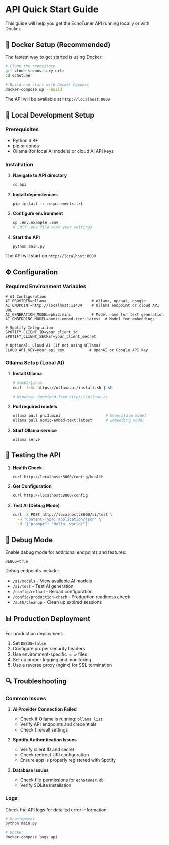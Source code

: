 # API Quick Start Guide

This guide will help you get the EchoTuner API running locally or with Docker.

## 🐳 Docker Setup (Recommended)

The fastest way to get started is using Docker:

```bash
# Clone the repository
git clone <repository-url>
cd echotuner

# Build and start with Docker Compose
docker-compose up --build
```

The API will be available at `http://localhost:8000`

## 🔧 Local Development Setup

### Prerequisites

- Python 3.8+
- pip or conda
- Ollama (for local AI models) or cloud AI API keys

### Installation

1. **Navigate to API directory**
   ```bash
   cd api
   ```

2. **Install dependencies**
   ```bash
   pip install -r requirements.txt
   ```

3. **Configure environment**
   ```bash
   cp .env.example .env
   # Edit .env file with your settings
   ```

4. **Start the API**
   ```bash
   python main.py
   ```

The API will start on `http://localhost:8000`

## ⚙️ Configuration

### Required Environment Variables

```env
# AI Configuration
AI_PROVIDER=ollama                    # ollama, openai, google
AI_ENDPOINT=http://localhost:11434    # Ollama endpoint or cloud API URL
AI_GENERATION_MODEL=phi3:mini         # Model name for text generation
AI_EMBEDDING_MODEL=nomic-embed-text:latest  # Model for embeddings

# Spotify Integration
SPOTIFY_CLIENT_ID=your_client_id
SPOTIFY_CLIENT_SECRET=your_client_secret

# Optional: Cloud AI (if not using Ollama)
CLOUD_API_KEY=your_api_key           # OpenAI or Google API key
```

### Ollama Setup (Local AI)

1. **Install Ollama**
   ```bash
   # macOS/Linux
   curl -fsSL https://ollama.ai/install.sh | sh
   
   # Windows: Download from https://ollama.ai
   ```

2. **Pull required models**
   ```bash
   ollama pull phi3:mini                    # Generation model
   ollama pull nomic-embed-text:latest      # Embedding model
   ```

3. **Start Ollama service**
   ```bash
   ollama serve
   ```

## 🚀 Testing the API

1. **Health Check**
   ```bash
   curl http://localhost:8000/config/health
   ```

2. **Get Configuration**
   ```bash
   curl http://localhost:8000/config
   ```

3. **Test AI (Debug Mode)**
   ```bash
   curl -X POST http://localhost:8000/ai/test \
     -H "Content-Type: application/json" \
     -d '{"prompt": "Hello, world!"}'
   ```

## 🐛 Debug Mode

Enable debug mode for additional endpoints and features:

```env
DEBUG=true
```

Debug endpoints include:
- `/ai/models` - View available AI models
- `/ai/test` - Test AI generation
- `/config/reload` - Reload configuration
- `/config/production-check` - Production readiness check
- `/auth/cleanup` - Clean up expired sessions

## 📊 Production Deployment

For production deployment:

1. Set `DEBUG=false`
2. Configure proper security headers
3. Use environment-specific `.env` files
4. Set up proper logging and monitoring
5. Use a reverse proxy (nginx) for SSL termination

## 🔍 Troubleshooting

### Common Issues

1. **AI Provider Connection Failed**
   - Check if Ollama is running: `ollama list`
   - Verify API endpoints and credentials
   - Check firewall settings

2. **Spotify Authentication Issues**
   - Verify client ID and secret
   - Check redirect URI configuration
   - Ensure app is properly registered with Spotify

3. **Database Issues**
   - Check file permissions for `echotuner.db`
   - Verify SQLite installation

### Logs

Check the API logs for detailed error information:
```bash
# Development
python main.py

# Docker
docker-compose logs api
```

